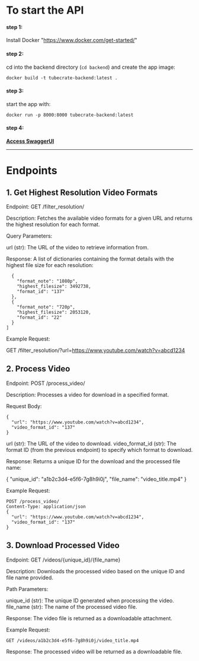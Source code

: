 # To start the API

#### step 1:
Install Docker "https://www.docker.com/get-started/"

#### step 2:
cd into the backend directory (```cd backend```) and create the app image:

```docker build -t tubecrate-backend:latest .```

#### step 3:
start the app with:

```docker run -p 8000:8000 tubecrate-backend:latest```

#### step 4:

[__Access SwaggerUI__](http://0.0.0.0:8000/docs#/)
____________________________________________________________________________________________________________________


# Endpoints

## 1. Get Highest Resolution Video Formats

Endpoint: GET /filter_resolution/

Description:
Fetches the available video formats for a given URL and returns the highest resolution for each format.

Query Parameters:

url (str): The URL of the video to retrieve information from.

Response: A list of dictionaries containing the format details with the highest file size for each resolution:

```[
  {
    "format_note": "1080p",
    "highest_filesize": 3492738,
    "format_id": "137"
  },
  {
    "format_note": "720p",
    "highest_filesize": 2053120,
    "format_id": "22"
  }
]
```
Example Request:

GET /filter_resolution/?url=https://www.youtube.com/watch?v=abcd1234

## 2. Process Video

Endpoint: POST /process_video/

Description:
Processes a video for download in a specified format.

Request Body:
```
{
  "url": "https://www.youtube.com/watch?v=abcd1234",
  "video_format_id": "137"
}
```
url (str): The URL of the video to download.
video_format_id (str): The format ID (from the previous endpoint) to specify which format to download.

Response: Returns a unique ID for the download and the processed file name:

{
  "unique_id": "a1b2c3d4-e5f6-7g8h9i0j",
  "file_name": "video_title.mp4"
}

Example Request:

```
POST /process_video/ 
Content-Type: application/json
{
  "url": "https://www.youtube.com/watch?v=abcd1234",
  "video_format_id": "137"
}
```
## 3. Download Processed Video

Endpoint: GET /videos/{unique_id}/{file_name}

Description:
Downloads the processed video based on the unique ID and file name provided.

Path Parameters:

unique_id (str): The unique ID generated when processing the video.
file_name (str): The name of the processed video file.

Response: The video file is returned as a downloadable attachment.

Example Request:

```GET /videos/a1b2c3d4-e5f6-7g8h9i0j/video_title.mp4```

Response: The processed video will be returned as a downloadable file.
